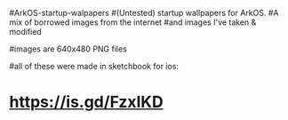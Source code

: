 #ArkOS-startup-walpapers
#(Untested) startup wallpapers for ArkOS. 
#A mix of borrowed images from the internet 
#and images I've taken & modified  

#images are 640x480 PNG files

#all of these were made in sketchbook for ios:
# https://is.gd/FzxIKD

